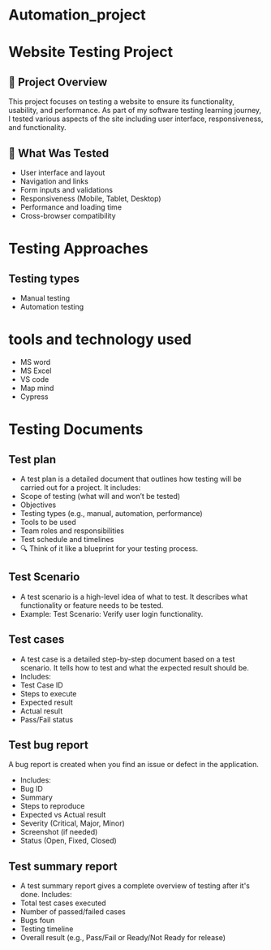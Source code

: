 # Automation_project
# Website Testing Project

## 📌 Project Overview

This project focuses on testing a website to ensure its functionality, usability, and performance. As part of my software testing learning journey, I tested various aspects of the site including user interface, responsiveness, and functionality.

## 🧪 What Was Tested

- User interface and layout
- Navigation and links
- Form inputs and validations
- Responsiveness (Mobile, Tablet, Desktop)
- Performance and loading time
- Cross-browser compatibility

# Testing Approaches
## Testing types 
-  Manual testing
-  Automation testing
#  tools and technology used
-  MS word
-  MS Excel
-  VS code
-  Map mind
-  Cypress
# Testing Documents
## Test plan
- A test plan is a detailed document that outlines how testing will be carried out for a project.
It includes:
- Scope of testing (what will and won’t be tested)
- Objectives
- Testing types (e.g., manual, automation, performance)
- Tools to be used
- Team roles and responsibilities
- Test schedule and timelines
- 🔍 Think of it like a blueprint for your testing process.
## Test Scenario
- A test scenario is a high-level idea of what to test. It describes what functionality or feature needs to be tested.
- Example:
 Test Scenario: Verify user login functionality.
## Test cases
 - A test case is a detailed step-by-step document based on a test scenario. It tells how to test and what the expected result should be.
- Includes:
- Test Case ID
- Steps to execute
- Expected result
- Actual result
- Pass/Fail status
## Test bug report
A bug report is created when you find an issue or defect in the application.
- Includes:
- Bug ID
- Summary
- Steps to reproduce
- Expected vs Actual result
- Severity (Critical, Major, Minor)
- Screenshot (if needed)
- Status (Open, Fixed, Closed)
## Test summary report

- A test summary report gives a complete overview of testing after it's done.
Includes:
- Total test cases executed
- Number of passed/failed cases
- Bugs foun
- Testing timeline
- Overall result (e.g., Pass/Fail or Ready/Not Ready for release)
